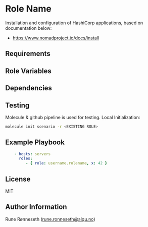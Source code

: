 Role Name
=========

Installation and configuration of HashiCorp applications, based on documentation below:

- https://www.nomadproject.io/docs/install

Requirements
------------


Role Variables
--------------


Dependencies
------------

Testing
-----

Molecule & github pipeline is used for testing. Local Initialization:
```bash
molecule init scenario -r <EXISTING ROLE>
```


Example Playbook
----------------

```yaml
    - hosts: servers
      roles:
         - { role: username.rolename, x: 42 }
```

License
-------

MIT

Author Information
------------------

Rune Rønneseth (rune.ronneseth@aiqu.no)
